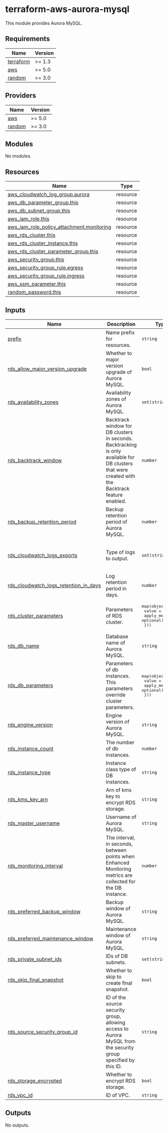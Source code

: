 # terraform-aws-aurora-mysql

This module provides Aurora MySQL.

## Requirements

| Name | Version |
|------|---------|
| <a name="requirement_terraform"></a> [terraform](#requirement\_terraform) | >= 1.3 |
| <a name="requirement_aws"></a> [aws](#requirement\_aws) | >= 5.0 |
| <a name="requirement_random"></a> [random](#requirement\_random) | >= 3.0 |

## Providers

| Name | Version |
|------|---------|
| <a name="provider_aws"></a> [aws](#provider\_aws) | >= 5.0 |
| <a name="provider_random"></a> [random](#provider\_random) | >= 3.0 |

## Modules

No modules.

## Resources

| Name | Type |
|------|------|
| [aws_cloudwatch_log_group.aurora](https://registry.terraform.io/providers/hashicorp/aws/latest/docs/resources/cloudwatch_log_group) | resource |
| [aws_db_parameter_group.this](https://registry.terraform.io/providers/hashicorp/aws/latest/docs/resources/db_parameter_group) | resource |
| [aws_db_subnet_group.this](https://registry.terraform.io/providers/hashicorp/aws/latest/docs/resources/db_subnet_group) | resource |
| [aws_iam_role.this](https://registry.terraform.io/providers/hashicorp/aws/latest/docs/resources/iam_role) | resource |
| [aws_iam_role_policy_attachment.monitoring](https://registry.terraform.io/providers/hashicorp/aws/latest/docs/resources/iam_role_policy_attachment) | resource |
| [aws_rds_cluster.this](https://registry.terraform.io/providers/hashicorp/aws/latest/docs/resources/rds_cluster) | resource |
| [aws_rds_cluster_instance.this](https://registry.terraform.io/providers/hashicorp/aws/latest/docs/resources/rds_cluster_instance) | resource |
| [aws_rds_cluster_parameter_group.this](https://registry.terraform.io/providers/hashicorp/aws/latest/docs/resources/rds_cluster_parameter_group) | resource |
| [aws_security_group.this](https://registry.terraform.io/providers/hashicorp/aws/latest/docs/resources/security_group) | resource |
| [aws_security_group_rule.egress](https://registry.terraform.io/providers/hashicorp/aws/latest/docs/resources/security_group_rule) | resource |
| [aws_security_group_rule.ingress](https://registry.terraform.io/providers/hashicorp/aws/latest/docs/resources/security_group_rule) | resource |
| [aws_ssm_parameter.this](https://registry.terraform.io/providers/hashicorp/aws/latest/docs/resources/ssm_parameter) | resource |
| [random_password.this](https://registry.terraform.io/providers/hashicorp/random/latest/docs/resources/password) | resource |

## Inputs

| Name | Description | Type | Default | Required |
|------|-------------|------|---------|:--------:|
| <a name="input_prefix"></a> [prefix](#input\_prefix) | Name prefix for resources. | `string` | n/a | yes |
| <a name="input_rds_allow_major_version_upgrade"></a> [rds\_allow\_major\_version\_upgrade](#input\_rds\_allow\_major\_version\_upgrade) | Whether to major version upgrade of Aurora MySQL. | `bool` | `false` | no |
| <a name="input_rds_availability_zones"></a> [rds\_availability\_zones](#input\_rds\_availability\_zones) | Availability zones of Aurora MySQL. | `set(string)` | n/a | yes |
| <a name="input_rds_backtrack_window"></a> [rds\_backtrack\_window](#input\_rds\_backtrack\_window) | Backtrack window for DB clusters in seconds. Backtracking is only available for DB clusters that were created with the Backtrack feature enabled. | `number` | `0` | no |
| <a name="input_rds_backup_retention_period"></a> [rds\_backup\_retention\_period](#input\_rds\_backup\_retention\_period) | Backup retention period of Aurora MySQL. | `number` | `7` | no |
| <a name="input_rds_cloudwatch_logs_exports"></a> [rds\_cloudwatch\_logs\_exports](#input\_rds\_cloudwatch\_logs\_exports) | Type of logs to output. | `set(string)` | <pre>[<br>  "audit",<br>  "error",<br>  "slowquery"<br>]</pre> | no |
| <a name="input_rds_cloudwatch_logs_retention_in_days"></a> [rds\_cloudwatch\_logs\_retention\_in\_days](#input\_rds\_cloudwatch\_logs\_retention\_in\_days) | Log retention period in days. | `number` | `30` | no |
| <a name="input_rds_cluster_parameters"></a> [rds\_cluster\_parameters](#input\_rds\_cluster\_parameters) | Parameters of RDS cluster. | <pre>map(object({<br>    value        = string<br>    apply_method = optional(string)<br>  }))</pre> | `{}` | no |
| <a name="input_rds_db_name"></a> [rds\_db\_name](#input\_rds\_db\_name) | Database name of Aurora MySQL. | `string` | `null` | no |
| <a name="input_rds_db_parameters"></a> [rds\_db\_parameters](#input\_rds\_db\_parameters) | Parameters of db instances. This parameters override cluster parameters. | <pre>map(object({<br>    value        = string<br>    apply_method = optional(string)<br>  }))</pre> | `{}` | no |
| <a name="input_rds_engine_version"></a> [rds\_engine\_version](#input\_rds\_engine\_version) | Engine version of Aurora MySQL. | `string` | n/a | yes |
| <a name="input_rds_instance_count"></a> [rds\_instance\_count](#input\_rds\_instance\_count) | The number of db instances. | `number` | n/a | yes |
| <a name="input_rds_instance_type"></a> [rds\_instance\_type](#input\_rds\_instance\_type) | Instance class type of DB instances. | `string` | n/a | yes |
| <a name="input_rds_kms_key_arn"></a> [rds\_kms\_key\_arn](#input\_rds\_kms\_key\_arn) | Arn of kms key to encrypt RDS storage. | `string` | `null` | no |
| <a name="input_rds_master_username"></a> [rds\_master\_username](#input\_rds\_master\_username) | Username of Aurora MySQL. | `string` | `null` | no |
| <a name="input_rds_monitoring_interval"></a> [rds\_monitoring\_interval](#input\_rds\_monitoring\_interval) | The interval, in seconds, between points when Enhanced Monitoring metrics are collected for the DB instance. | `number` | `15` | no |
| <a name="input_rds_preferred_backup_window"></a> [rds\_preferred\_backup\_window](#input\_rds\_preferred\_backup\_window) | Backup window of Aurora MySQL. | `string` | `"19:00-19:30"` | no |
| <a name="input_rds_preferred_maintenance_window"></a> [rds\_preferred\_maintenance\_window](#input\_rds\_preferred\_maintenance\_window) | Maintenance window of Aurora MySQL. | `string` | `"Sat:19:30-Sat:20:00"` | no |
| <a name="input_rds_private_subnet_ids"></a> [rds\_private\_subnet\_ids](#input\_rds\_private\_subnet\_ids) | IDs of DB subnets. | `set(string)` | n/a | yes |
| <a name="input_rds_skip_final_snapshot"></a> [rds\_skip\_final\_snapshot](#input\_rds\_skip\_final\_snapshot) | Whether to skip to create final snapshot. | `bool` | `false` | no |
| <a name="input_rds_source_security_group_id"></a> [rds\_source\_security\_group\_id](#input\_rds\_source\_security\_group\_id) | ID of the source security group, allowing access to Aurora MySQL from the security group specified by this ID. | `string` | n/a | yes |
| <a name="input_rds_storage_encrypted"></a> [rds\_storage\_encrypted](#input\_rds\_storage\_encrypted) | Whether to encrypt RDS storage. | `bool` | `false` | no |
| <a name="input_rds_vpc_id"></a> [rds\_vpc\_id](#input\_rds\_vpc\_id) | ID of VPC. | `string` | n/a | yes |

## Outputs

No outputs.
